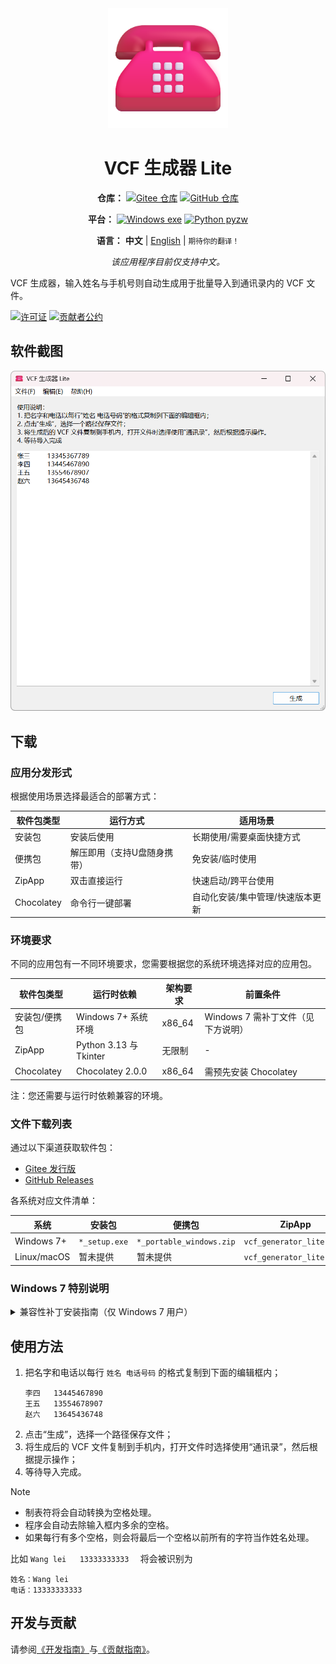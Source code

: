 <div align="center">
<img src="./docs/images/icon.png" width="192" alt="App icon" />

# VCF 生成器 Lite

**仓库：**
[![Gitee 仓库](https://img.shields.io/badge/Gitee-仓库-C71D23?logo=gitee)][RepositoryOnGitee]
[![GitHub 仓库](https://img.shields.io/badge/GitHub-仓库-0969da?logo=github)][RepositoryOnGithub]

**平台：**
[![Windows exe](https://img.shields.io/badge/Windows-exe-0078D4?logo=windows)][ReleaseOnGitee]
[![Python pyzw](https://img.shields.io/badge/Python-pyzw-3776AB?logo=python&logoColor=f5f5f5)][ReleaseOnGitee]

**语言：**
**中文** |
[English](./README.md) |
<small>期待你的翻译！</small>

_该应用程序目前仅支持中文。_

</div>

VCF 生成器，输入姓名与手机号则自动生成用于批量导入到通讯录内的 VCF 文件。

[![许可证](https://img.shields.io/github/license/HelloTool/VCFGeneratorLiteForTkinter?label=%E8%AE%B8%E5%8F%AF%E8%AF%81)](./LICENSE)
[![贡献者公约](https://img.shields.io/badge/贡献者公约-2.1-4baaaa.svg)](./CODE_OF_CONDUCT.zh.md)

## 软件截图

<img src="./docs/images/screenshots/Snipaste_2025-02-08_10-30-21.png" width="600" alt="Snipaste_2025-02-08_10-30-21.png" />

## 下载

### 应用分发形式

根据使用场景选择最适合的部署方式：

| 软件包类型 | 运行方式                    | 适用场景                         |
| ---------- | --------------------------- | -------------------------------- |
| 安装包     | 安装后使用                  | 长期使用/需要桌面快捷方式        |
| 便携包     | 解压即用（支持U盘随身携带） | 免安装/临时使用                  |
| ZipApp     | 双击直接运行                | 快速启动/跨平台使用              |
| Chocolatey | 命令行一键部署              | 自动化安装/集中管理/快速版本更新 |

### 环境要求

不同的应用包有一不同环境要求，您需要根据您的系统环境选择对应的应用包。

| 软件包类型    | 运行时依赖             | 架构要求 | 前置条件                           |
| ------------- | ---------------------- | -------- | ---------------------------------- |
| 安装包/便携包 | Windows 7+ 系统环境    | x86_64   | Windows 7 需补丁文件（见下方说明） |
| ZipApp        | Python 3.13 与 Tkinter | 无限制   | -                                  |
| Chocolatey    | Chocolatey 2.0.0       | x86_64   | 需预先安装 Chocolatey              |

注：您还需要与运行时依赖兼容的环境。

### 文件下载列表

通过以下渠道获取软件包：

- [Gitee 发行版][ReleaseOnGitee]
- [GitHub Releases][ReleaseOnGithub]

各系统对应文件清单：

| 系统        | 安装包        | 便携包                   | ZipApp                    | Chocolatey |
| ----------- | ------------- | ------------------------ | ------------------------- | ---------- |
| Windows 7+  | `*_setup.exe` | `*_portable_windows.zip` | `vcf_generator_lite.pyzw` | 暂未提供   |
| Linux/macOS | 暂未提供      | 暂未提供                 | `vcf_generator_lite.pyzw` | -          |

### Windows 7 特别说明

<details>
<summary>兼容性补丁安装指南（仅 Windows 7 用户）</summary>

1. **获取 Python 嵌入包**：从 [PythonWin7][PythonWin7RepositoryOnGithub] 仓库下载：
    - `python-3.13.2-embed-amd64.zip`
2. **提取 DLL 文件**：解压下载的 ZIP 包，从中获取以下文件：
    - `python313.dll`  
    - `api-ms-win-core-path-l1-1-0.dll`
3. **应用补丁**：
    1. 完成软件安装
    2. 打开安装目录下的 `_internal` 文件夹
    3. 将下载的两个 DLL 文件覆盖到该目录

</details>

## 使用方法

1. 把名字和电话以每行 `姓名 电话号码` 的格式复制到下面的编辑框内；
   ```text
   李四	13445467890
   王五	13554678907
   赵六	13645436748
   ```
2. 点击“生成”，选择一个路径保存文件；
3. 将生成后的 VCF 文件复制到手机内，打开文件时选择使用“通讯录”，然后根据提示操作；
4. 等待导入完成。

> [!NOTE]
>
> - 制表符将会自动转换为空格处理。
> - 程序会自动去除输入框内多余的空格。
> - 如果每行有多个空格，则会将最后一个空格以前所有的字符当作姓名处理。
>
> 比如 ` Wang lei   13333333333   ` 将会被识别为
>
> ```text
> 姓名：Wang lei
> 电话：13333333333
> ```

## 开发与贡献

请参阅[《开发指南》](./docs/dev/README.md)与[《贡献指南》](./CONTRIBUTING.zh.md)。

[RepositoryOnGitee]: https://gitee.com/HelloTool/VCFGeneratorLiteForTkinter/
[RepositoryOnGithub]: https://github.com/HelloTool/VCFGeneratorLiteForTkinter/
[ReleaseOnGitee]: https://gitee.com/HelloTool/VCFGeneratorLiteForTkinter/releases/latest
[ReleaseOnGithub]: https://github.com/HelloTool/VCFGeneratorLiteForTkinter/releases/latest
[PythonWin7RepositoryOnGithub]: https://github.com/adang1345/PythonWin7
